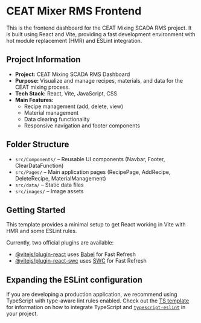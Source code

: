 # CEAT Mixer RMS Frontend

This is the frontend dashboard for the CEAT Mixing SCADA RMS project. It is built using React and Vite, providing a fast development environment with hot module replacement (HMR) and ESLint integration.

## Project Information

- **Project:** CEAT Mixing SCADA RMS Dashboard
- **Purpose:** Visualize and manage recipes, materials, and data for the CEAT mixing process.
- **Tech Stack:** React, Vite, JavaScript, CSS
- **Main Features:**
  - Recipe management (add, delete, view)
  - Material management
  - Data clearing functionality
  - Responsive navigation and footer components

## Folder Structure

- `src/Components/` – Reusable UI components (Navbar, Footer, ClearDataFunction)
- `src/Pages/` – Main application pages (RecipePage, AddRecipe, DeleteRecipe, MaterialManagement)
- `src/data/` – Static data files
- `src/images/` – Image assets

## Getting Started

This template provides a minimal setup to get React working in Vite with HMR and some ESLint rules.

Currently, two official plugins are available:

- [@vitejs/plugin-react](https://github.com/vitejs/vite-plugin-react/blob/main/packages/plugin-react) uses [Babel](https://babeljs.io/) for Fast Refresh
- [@vitejs/plugin-react-swc](https://github.com/vitejs/vite-plugin-react/blob/main/packages/plugin-react-swc) uses [SWC](https://swc.rs/) for Fast Refresh

## Expanding the ESLint configuration

If you are developing a production application, we recommend using TypeScript with type-aware lint rules enabled. Check out the [TS template](https://github.com/vitejs/vite/tree/main/packages/create-vite/template-react-ts) for information on how to integrate TypeScript and [`typescript-eslint`](https://typescript-eslint.io) in your project.

